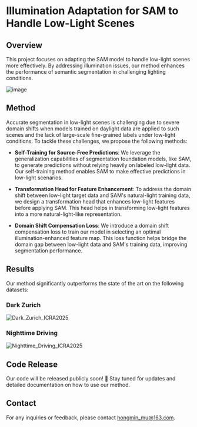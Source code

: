 # Illumination Adaptation for SAM to Handle Low-Light Scenes

## Overview
This project focuses on adapting the SAM model to handle low-light scenes more effectively. By addressing illumination issues, our method enhances the performance of semantic segmentation in challenging lighting conditions.

![image](https://github.com/user-attachments/assets/c91e01dd-7493-480f-b5ee-552184cfd2f4)


## Method
Accurate segmentation in low-light scenes is challenging due to severe domain shifts when models trained on daylight data are applied to such scenes and the lack of large-scale fine-grained labels under low-light conditions. To tackle these challenges, we propose the following methods:

- **Self-Training for Source-Free Predictions**: We leverage the generalization capabilities of segmentation foundation models, like SAM, to generate predictions without relying heavily on labeled low-light data. Our self-training method enables SAM to make effective predictions in low-light scenarios.

- **Transformation Head for Feature Enhancement**: To address the domain shift between low-light target data and SAM's natural-light training data, we design a transformation head that enhances low-light features before applying SAM. This head helps in transforming low-light features into a more natural-light-like representation.

- **Domain Shift Compensation Loss**: We introduce a domain shift compensation loss to train our model in selecting an optimal illumination-enhanced feature map. This loss function helps bridge the domain gap between low-light data and SAM's training data, improving segmentation performance.

## Results
Our method significantly outperforms the state of the art on the following datasets:

### Dark Zurich
![Dark_Zurich_ICRA2025](https://github.com/user-attachments/assets/4a35411e-66f1-4d68-ab55-8909275a81e8)

### Nighttime Driving
![Nighttime_Driving_ICRA2025](https://github.com/user-attachments/assets/9b150ddc-7538-4169-bfed-812c91ae5df1)

## Code Release
Our code will be released publicly soon! 🚀 Stay tuned for updates and detailed documentation on how to use our method.

## Contact
For any inquiries or feedback, please contact [hongmin_mu@163.com](mailto:hongmin_mu@163.com).
